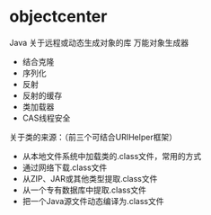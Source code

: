 # objectcenter
Java 关于远程或动态生成对象的库
万能对象生成器
- 结合克隆
- 序列化
- 反射
- 反射的缓存
- 类加载器
- CAS线程安全

关于类的来源：（前三个可结合URIHelper框架）

- 从本地文件系统中加载类的.class文件，常用的方式 
- 通过网络下载.class文件 
- 从ZIP、JAR或其他类型提取.class文件 
- 从一个专有数据库中提取.class文件 
- 把一个Java源文件动态编译为.class文件 
